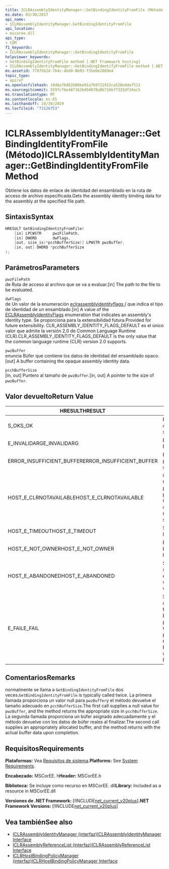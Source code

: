 ```yaml
---
title: ICLRAssemblyIdentityManager::GetBindingIdentityFromFile (Método)
ms.date: 03/30/2017
api_name:
- ICLRAssemblyIdentityManager.GetBindingIdentityFromFile
api_location:
- mscoree.dll
api_type:
- COM
f1_keywords:
- ICLRAssemblyIdentityManager::GetBindingIdentityFromFile
helpviewer_keywords:
- GetBindingIdentityFromFile method [.NET Framework hosting]
- ICLRAssemblyIdentityManager::GetBindingIdentifyFromFile method [.NET Framework hosting]
ms.assetid: 7797562d-7b4c-4bd9-8b93-f35e0e2869e4
topic_type:
- apiref
ms.openlocfilehash: 19d6a76d62680be91a7b9721912ca528edde7511
ms.sourcegitcommit: 559fcfbe4871636494870a8b716bf7325df34ac5
ms.translationtype: MT
ms.contentlocale: es-ES
ms.lasthandoff: 10/30/2019
ms.locfileid: "73126753"
---
```

# <a name="iclrassemblyidentitymanagergetbindingidentityfromfile-method"></a><span data-ttu-id="1d18e-102">ICLRAssemblyIdentityManager::GetBindingIdentityFromFile (Método)</span><span class="sxs-lookup"><span data-stu-id="1d18e-102">ICLRAssemblyIdentityManager::GetBindingIdentityFromFile Method</span></span>
<span data-ttu-id="1d18e-103">Obtiene los datos de enlace de identidad del ensamblado en la ruta de acceso de archivo especificada.</span><span class="sxs-lookup"><span data-stu-id="1d18e-103">Gets the assembly identity binding data for the assembly at the specified file path.</span></span>  
  
## <a name="syntax"></a><span data-ttu-id="1d18e-104">Sintaxis</span><span class="sxs-lookup"><span data-stu-id="1d18e-104">Syntax</span></span>  
  
```cpp  
HRESULT GetBindingIdentityFromFile(  
    [in] LPCWSTR     pwzFilePath,  
    [in] DWORD       dwFlags,  
    [out, size_is(*pcchBufferSize)] LPWSTR pwzBuffer,  
    [in, out] DWORD *pcchBufferSize  
);  
```  
  
## <a name="parameters"></a><span data-ttu-id="1d18e-105">Parámetros</span><span class="sxs-lookup"><span data-stu-id="1d18e-105">Parameters</span></span>  
 `pwzFilePath`  
 <span data-ttu-id="1d18e-106">de Ruta de acceso al archivo que se va a evaluar.</span><span class="sxs-lookup"><span data-stu-id="1d18e-106">[in] The path to the file to be evaluated.</span></span>  
  
 `dwFlags`  
 <span data-ttu-id="1d18e-107">de Un valor de la enumeración [eclrassemblyidentityflags (](../../../../docs/framework/unmanaged-api/hosting/eclrassemblyidentityflags-enumeration.md) que indica el tipo de identidad de un ensamblado.</span><span class="sxs-lookup"><span data-stu-id="1d18e-107">[in] A value of the [ECLRAssemblyIdentityFlags](../../../../docs/framework/unmanaged-api/hosting/eclrassemblyidentityflags-enumeration.md) enumeration that indicates an assembly's identity type.</span></span> <span data-ttu-id="1d18e-108">Se proporciona para la extensibilidad futura.</span><span class="sxs-lookup"><span data-stu-id="1d18e-108">Provided for future extensibility.</span></span> <span data-ttu-id="1d18e-109">CLR_ASSEMBLY_IDENTITY_FLAGS_DEFAULT es el único valor que admite la versión 2,0 de Common Language Runtime (CLR).</span><span class="sxs-lookup"><span data-stu-id="1d18e-109">CLR_ASSEMBLY_IDENTITY_FLAGS_DEFAULT is the only value that the common language runtime (CLR) version 2.0 supports.</span></span>  
  
 `pwzBuffer`  
 <span data-ttu-id="1d18e-110">enuncia Búfer que contiene los datos de identidad del ensamblado opaco.</span><span class="sxs-lookup"><span data-stu-id="1d18e-110">[out] A buffer containing the opaque assembly identity data.</span></span>  
  
 `pcchBufferSize`  
 <span data-ttu-id="1d18e-111">[in, out] Puntero al tamaño de `pwzBuffer`.</span><span class="sxs-lookup"><span data-stu-id="1d18e-111">[in, out] A pointer to the size of `pwzBuffer`.</span></span>  
  
## <a name="return-value"></a><span data-ttu-id="1d18e-112">Valor devuelto</span><span class="sxs-lookup"><span data-stu-id="1d18e-112">Return Value</span></span>  
  
|<span data-ttu-id="1d18e-113">HRESULT</span><span class="sxs-lookup"><span data-stu-id="1d18e-113">HRESULT</span></span>|<span data-ttu-id="1d18e-114">Descripción</span><span class="sxs-lookup"><span data-stu-id="1d18e-114">Description</span></span>|  
|-------------|-----------------|  
|<span data-ttu-id="1d18e-115">S_OK</span><span class="sxs-lookup"><span data-stu-id="1d18e-115">S_OK</span></span>|<span data-ttu-id="1d18e-116">El método se devolvió correctamente.</span><span class="sxs-lookup"><span data-stu-id="1d18e-116">The method returned successfully.</span></span>|  
|<span data-ttu-id="1d18e-117">E_INVALIDARG</span><span class="sxs-lookup"><span data-stu-id="1d18e-117">E_INVALIDARG</span></span>|<span data-ttu-id="1d18e-118">El `pwzFilePath` proporcionado es NULL.</span><span class="sxs-lookup"><span data-stu-id="1d18e-118">The supplied `pwzFilePath` is null.</span></span>|  
|<span data-ttu-id="1d18e-119">ERROR_INSUFFICIENT_BUFFER</span><span class="sxs-lookup"><span data-stu-id="1d18e-119">ERROR_INSUFFICIENT_BUFFER</span></span>|<span data-ttu-id="1d18e-120">El tamaño de `pwzBuffer` es demasiado pequeño.</span><span class="sxs-lookup"><span data-stu-id="1d18e-120">The size of `pwzBuffer` is too small.</span></span>|  
|<span data-ttu-id="1d18e-121">HOST_E_CLRNOTAVAILABLE</span><span class="sxs-lookup"><span data-stu-id="1d18e-121">HOST_E_CLRNOTAVAILABLE</span></span>|<span data-ttu-id="1d18e-122">CLR no se ha cargado en un proceso o CLR está en un estado en el que no puede ejecutar código administrado ni procesar la llamada correctamente.</span><span class="sxs-lookup"><span data-stu-id="1d18e-122">The CLR has not been loaded into a process, or the CLR is in a state in which it cannot run managed code or process the call successfully.</span></span>|  
|<span data-ttu-id="1d18e-123">HOST_E_TIMEOUT</span><span class="sxs-lookup"><span data-stu-id="1d18e-123">HOST_E_TIMEOUT</span></span>|<span data-ttu-id="1d18e-124">Se agotó el tiempo de espera de la llamada.</span><span class="sxs-lookup"><span data-stu-id="1d18e-124">The call timed out.</span></span>|  
|<span data-ttu-id="1d18e-125">HOST_E_NOT_OWNER</span><span class="sxs-lookup"><span data-stu-id="1d18e-125">HOST_E_NOT_OWNER</span></span>|<span data-ttu-id="1d18e-126">El autor de la llamada no posee el bloqueo.</span><span class="sxs-lookup"><span data-stu-id="1d18e-126">The caller does not own the lock.</span></span>|  
|<span data-ttu-id="1d18e-127">HOST_E_ABANDONED</span><span class="sxs-lookup"><span data-stu-id="1d18e-127">HOST_E_ABANDONED</span></span>|<span data-ttu-id="1d18e-128">Se canceló un evento mientras un subproceso o fibra bloqueados estaba esperando en él.</span><span class="sxs-lookup"><span data-stu-id="1d18e-128">An event was canceled while a blocked thread or fiber was waiting on it.</span></span>|  
|<span data-ttu-id="1d18e-129">E_FAIL</span><span class="sxs-lookup"><span data-stu-id="1d18e-129">E_FAIL</span></span>|<span data-ttu-id="1d18e-130">Se produjo un error grave desconocido.</span><span class="sxs-lookup"><span data-stu-id="1d18e-130">An unknown catastrophic failure occurred.</span></span> <span data-ttu-id="1d18e-131">Si un método devuelve E_FAIL, CLR ya no se puede usar en el proceso.</span><span class="sxs-lookup"><span data-stu-id="1d18e-131">If a method returns E_FAIL, the CLR is no longer usable within the process.</span></span> <span data-ttu-id="1d18e-132">Las llamadas subsiguientes a métodos de hospedaje devuelven HOST_E_CLRNOTAVAILABLE.</span><span class="sxs-lookup"><span data-stu-id="1d18e-132">Subsequent calls to hosting methods return HOST_E_CLRNOTAVAILABLE.</span></span>|  
  
## <a name="remarks"></a><span data-ttu-id="1d18e-133">Comentarios</span><span class="sxs-lookup"><span data-stu-id="1d18e-133">Remarks</span></span>  
 <span data-ttu-id="1d18e-134">normalmente se llama a `GetBindingIdentityFromFile` dos veces.</span><span class="sxs-lookup"><span data-stu-id="1d18e-134">`GetBindingIdentityFromFile` is typically called twice.</span></span> <span data-ttu-id="1d18e-135">La primera llamada proporciona un valor null para `pwzBuffer`y el método devuelve el tamaño adecuado en `pcchBufferSize`.</span><span class="sxs-lookup"><span data-stu-id="1d18e-135">The first call supplies a null value for `pwzBuffer`, and the method returns the appropriate size in `pcchBufferSize`.</span></span> <span data-ttu-id="1d18e-136">La segunda llamada proporciona un búfer asignado adecuadamente y el método devuelve con los datos de búfer reales al finalizar.</span><span class="sxs-lookup"><span data-stu-id="1d18e-136">The second call supplies an appropriately allocated buffer, and the method returns with the actual buffer data upon completion.</span></span>  
  
## <a name="requirements"></a><span data-ttu-id="1d18e-137">Requisitos</span><span class="sxs-lookup"><span data-stu-id="1d18e-137">Requirements</span></span>  
 <span data-ttu-id="1d18e-138">**Plataformas:** Vea [Requisitos de sistema](../../../../docs/framework/get-started/system-requirements.md).</span><span class="sxs-lookup"><span data-stu-id="1d18e-138">**Platforms:** See [System Requirements](../../../../docs/framework/get-started/system-requirements.md).</span></span>  
  
 <span data-ttu-id="1d18e-139">**Encabezado:** MSCorEE. h</span><span class="sxs-lookup"><span data-stu-id="1d18e-139">**Header:** MSCorEE.h</span></span>  
  
 <span data-ttu-id="1d18e-140">**Biblioteca:** Se incluye como recurso en MSCorEE. dll</span><span class="sxs-lookup"><span data-stu-id="1d18e-140">**Library:** Included as a resource in MSCorEE.dll</span></span>  
  
 <span data-ttu-id="1d18e-141">**Versiones de .NET Framework:** [!INCLUDE[net_current_v20plus](../../../../includes/net-current-v20plus-md.md)]</span><span class="sxs-lookup"><span data-stu-id="1d18e-141">**.NET Framework Versions:** [!INCLUDE[net_current_v20plus](../../../../includes/net-current-v20plus-md.md)]</span></span>  
  
## <a name="see-also"></a><span data-ttu-id="1d18e-142">Vea también</span><span class="sxs-lookup"><span data-stu-id="1d18e-142">See also</span></span>

- [<span data-ttu-id="1d18e-143">ICLRAssemblyIdentityManager (interfaz)</span><span class="sxs-lookup"><span data-stu-id="1d18e-143">ICLRAssemblyIdentityManager Interface</span></span>](../../../../docs/framework/unmanaged-api/hosting/iclrassemblyidentitymanager-interface.md)
- [<span data-ttu-id="1d18e-144">ICLRAssemblyReferenceList (interfaz)</span><span class="sxs-lookup"><span data-stu-id="1d18e-144">ICLRAssemblyReferenceList Interface</span></span>](../../../../docs/framework/unmanaged-api/hosting/iclrassemblyreferencelist-interface.md)
- [<span data-ttu-id="1d18e-145">ICLRHostBindingPolicyManager (interfaz)</span><span class="sxs-lookup"><span data-stu-id="1d18e-145">ICLRHostBindingPolicyManager Interface</span></span>](../../../../docs/framework/unmanaged-api/hosting/iclrhostbindingpolicymanager-interface.md)
